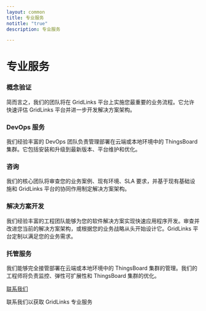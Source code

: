 ```yaml
---
layout: common
title: 专业服务
notitle: "true"
description: 专业服务

---
```


<h1 class="mainTitle">专业服务</h1>

<div class="service-info-blocks">
  <div class="card">
    <h3 class="title">概念验证</h3>
    <p class="description">简而言之，我们的团队将在 GridLinks 平台上实施您最重要的业务流程。它允许快速评估 GridLinks 平台并进一步开发解决方案架构。</p>
  </div>

  <div class="card">
    <h3 class="title">DevOps 服务</h3>
    <p class="description">我们经验丰富的 DevOps 团队负责管理部署在云端或本地环境中的 ThingsBoard 集群。它包括安装和升级到最新版本、平台维护和优化。</p>
  </div>

  <div class="card">
    <h3 class="title">咨询</h3>
    <p class="description">我们的核心团队将审查您的业务案例、现有环境、SLA 要求，并基于现有基础设施和 GridLinks 平台的协同作用制定解决方案架构。</p>
  </div>

  <div class="card">
    <h3 class="title">解决方案开发</h3>
    <p class="description">我们经验丰富的工程团队能够为您的软件解决方案实现快速应用程序开发。审查并改进您当前的解决方案架构，或根据您的业务战略从头开始设计它。GridLinks 平台定制以满足您的业务需求。</p>
  </div>

  <div class="card">
    <h3 class="title">托管服务</h3>
    <p class="description">我们能够完全接管部署在云端或本地环境中的 ThingsBoard 集群的管理。我们的工程师将负责监控、弹性可扩展性和 ThingsBoard 集群的优化。</p>
  </div>
</div>

<div class="bottom">
    <a href="/docs/contact-us/" class="contact-button">联系我们</a>
    <p>联系我们以获取 GridLinks 专业服务</p>
</div>